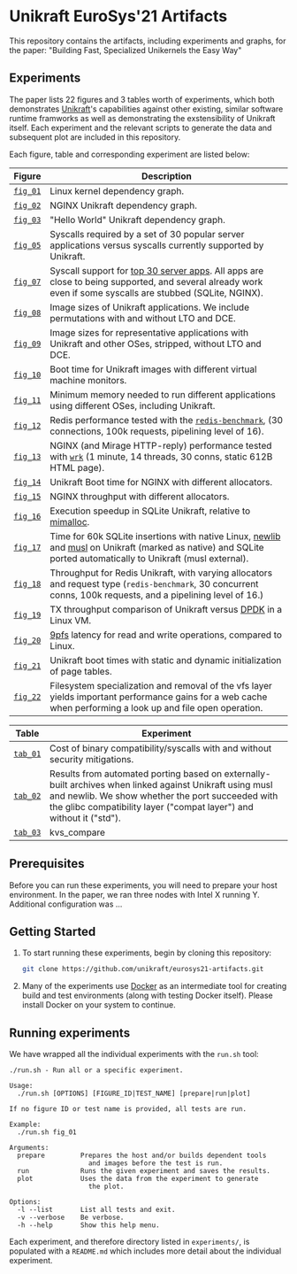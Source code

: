 # Unikraft EuroSys'21 Artifacts

This repository contains the artifacts, including experiments and graphs, for
the paper: "Building Fast, Specialized Unikernels the Easy Way"

## Experiments

The paper lists 22 figures and 3 tables worth of experiments, which both
demonstrates [Unikraft](http://unikraft.org)'s capabilities against other
existing, similar software runtime framworks as well as demonstrating the
exstensibility of Unikraft itself.  Each experiment and the relevant scripts to
generate the data and subsequent plot are included in this repository.

Each figure, table and corresponding experiment are listed below:

| Figure                                                              | Description                                                                                                                                                                                                                   | 
|---------------------------------------------------------------------|-------------------------------------------------------------------------------------------------------------------------------------------------------------------------------------------------------------------------------|
| [`fig_01`](/experiments/fig_01_linux-deps/README.md)                | Linux kernel dependency graph.                                                                                                                                                                                                |
| [`fig_02`](/experiments/fig_02_unikraft-nginx-deps/README.md)       | NGINX Unikraft dependency graph.                                                                                                                                                                                              |
| [`fig_03`](/experiments/fig_03_unikraft-helloworld-deps/README.md)  | "Hello World" Unikraft dependency graph.                                                                                                                                                                                      |
| [`fig_05`](/experiments/fig_05_syscall-heatmap/README.md)           | Syscalls required by a set of 30 popular server applications versus syscalls currently supported by Unikraft.                                                                                                                 |
| [`fig_07`](/experiments/fig_07_syscall-support/README.md)           | Syscall support for [top 30 server apps](https://popcon.debian.org/). All apps are close to being supported, and several already work even if some syscalls are stubbed (SQLite, NGINX).                                      |
| [`fig_08`](/experiments/fig_08_unikraft-image-size/README.md)       | Image sizes of Unikraft applications.  We include  permutations with and without LTO and DCE.                                                                                                                                 |
| [`fig_09`](/experiments/fig_09_compare-image-size/README.md)        | Image sizes for representative applications with Unikraft and other OSes, stripped, without LTO and DCE.                                                                                                                      |
| [`fig_10`](/experiments/fig_10_unikraft-boot/README.md)             | Boot time for Unikraft images with different virtual machine monitors.                                                                                                                                                        |
| [`fig_11`](/experiments/fig_11_compare-min-mem/README.md)           | Minimum memory needed to run different applications using different OSes, including Unikraft.                                                                                                                                 |
| [`fig_12`](/experiments/fig_12_redis-perf/README.md)                | Redis performance tested with the [`redis-benchmark`](https://github.com/redis/redis/blob/2.2/src/redis-benchmark.c), (30 connections, 100k requests, pipelining level of 16).                                                |
| [`fig_13`](/experiments/fig_13_nginx-perf/README.md)                | NGINX (and Mirage HTTP-reply) performance tested with [`wrk`](https://github.com/wg/wrk) (1 minute, 14 threads, 30 conns, static 612B HTML page).                                                                             |
| [`fig_14`](/experiments/fig_14_unikraft-nginx-alloc-boot/README.md) | Unikraft Boot time for NGINX with different allocators.                                                                                                                                                                       |
| [`fig_15`](/experiments/fig_15_unikraft-nginx-throughput/README.md) | NGINX throughput with different allocators.                                                                                                                                                                                   |
| [`fig_16`](/experiments/fig_16_unikraft-sqlite-alloc/README.md)     | Execution speedup in SQLite Unikraft, relative to [mimalloc](https://github.com/microsoft/mimalloc).                                                                                                                          |
| [`fig_17`](/experiments/fig_17_unikraft-sqlite-libc/README.md)      | Time for 60k SQLite insertions with native Linux, [newlib](https://sourceware.org/newlib/) and [musl](https://www.musl-libc.org/) on Unikraft (marked as native) and SQLite ported automatically to Unikraft (musl external). |
| [`fig_18`](/experiments/fig_18_unikraft-redis-alloc/README.md)      | Throughput for Redis Unikraft, with varying allocators and request type (`redis-benchmark`, 30 concurrent conns, 100k requests, and a pipelining level of 16.)                                                                |
| [`fig_19`](/experiments/fig_19_compare-dpdk/README.md)              | TX throughput comparison of Unikraft versus [DPDK](https://www.dpdk.org/) in a Linux VM.                                                                                                                                      |
| [`fig_20`](/experiments/fig_20_compare-9pfs/README.md)              | [9pfs](https://xenbits.xen.org/docs/unstable/misc/9pfs.html) latency for read and write operations, compared to Linux.                                                                                                        |
| [`fig_21`](/experiments/fig_21_unikraft-boot-pages/README.md)       | Unikraft boot times with static and dynamic initialization of page tables.                                                                                                                                                    |
| [`fig_22`](/experiments/fig_22_compare-vfs/README.md)               | Filesystem specialization and removal of the vfs layer yields important performance gains for a web cache when performing a look up and file open operation.                                                                  |

| Table                                                        | Experiment                                                                                                                                                                                                                           |
|--------------------------------------------------------------|--------------------------------------------------------------------------------------------------------------------------------------------------------------------------------------------------------------------------------------|
| [`tab_01`](/experiments/tab_01_bincompat-syscalls/README.md) | Cost of binary compatibility/syscalls with and without security mitigations.                                                                                                                                                         |
| [`tab_02`](/experiments/tab_02_abi/README.md)                | Results from automated porting based on externally-built archives when linked against Unikraft using musl and newlib. We show whether the port succeeded with the glibc compatibility layer ("compat layer") and without it ("std"). |
| [`tab_03`](/experiments/tab_03_kvs_compare/README.md)        | kvs_compare                                                                                                                                                                                                                          |


## Prerequisites

Before you can run these experiments, you will need to prepare your host
environment.  In the paper, we ran three nodes with Intel X running Y.
Additional configuration was ...

## Getting Started

1. To start running these experiments, begin by cloning this repository:
   ```bash
   git clone https://github.com/unikraft/eurosys21-artifacts.git
   ```

2. Many of the experiments use [Docker](#) as an intermediate tool for creating
   build and test environments (along with testing Docker itself).  Please
	 install Docker on your system to continue.

## Running experiments

We have wrapped all the individual experiments with the `run.sh` tool:

```
./run.sh - Run all or a specific experiment.

Usage:
  ./run.sh [OPTIONS] [FIGURE_ID|TEST_NAME] [prepare|run|plot]

If no figure ID or test name is provided, all tests are run.

Example:
  ./run.sh fig_01

Arguments:
  prepare         Prepares the host and/or builds dependent tools
                    and images before the test is run.
  run             Runs the given experiment and saves the results.
  plot            Uses the data from the experiment to generate
                    the plot.

Options:
  -l --list       List all tests and exit.
  -v --verbose    Be verbose.
  -h --help       Show this help menu.
```

Each experiment, and therefore directory listed in `experiments/`, is populated
with a `README.md` which includes more detail about the individual experiment.

<!--

# System requirements

```
apt install -y  curl python3 python3-click python3-tabulate \
		git python3-numpy python3-matplotlib musl-tools \
		texlive-fonts-recommended texlive-fonts-extra \
		dvipng qemu-system-x86 redis-utils socat \
		uuid-runtime bridge-utils net-tools gawk \
		qemu-utils
```

Experiments which require host precision (and therefore `ukbench`):

 * `14_redis-perf`;
 * `15_nginx-perf`;
-->

